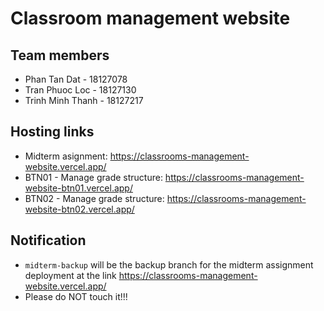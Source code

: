 # Classroom management website

## Team members

+ Phan Tan Dat - 18127078
+ Tran Phuoc Loc - 18127130
+ Trinh Minh Thanh - 18127217

## Hosting links

+ Midterm asignment: <https://classrooms-management-website.vercel.app/>
+ BTN01 - Manage grade structure: <https://classrooms-management-website-btn01.vercel.app/>
+ BTN02 - Manage grade structure: <https://classrooms-management-website-btn02.vercel.app/>
## Notification

+ `midterm-backup` will be the backup branch for the midterm assignment deployment at the link <https://classrooms-management-website.vercel.app/>
+ Please do NOT touch it!!!
